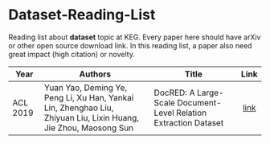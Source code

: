 # Dataset-Reading-List

Reading list about **dataset** topic at KEG. Every paper here should have arXiv or other open source download link. In this reading list, a paper also need great impact (high citation) or novelty.

| Year     | Authors                                                      | Title                                                        |                       Link                        |
| -------- | ------------------------------------------------------------ | ------------------------------------------------------------ | :-----------------------------------------------: |
| ACL 2019 | Yuan Yao, Deming Ye, Peng Li, Xu Han, Yankai Lin, Zhenghao Liu, Zhiyuan Liu, Lixin Huang, Jie Zhou, Maosong Sun | DocRED: A Large-Scale Document-Level Relation Extraction Dataset | [link](https://www.aclweb.org/anthology/P19-1074) |

